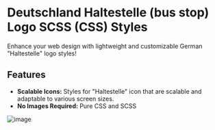 # Deutschland Haltestelle (bus stop) Logo SCSS (CSS) Styles

Enhance your web design with lightweight and customizable German "Haltestelle" logo styles! 

## Features

- **Scalable Icons:** Styles for "Haltestelle" icon that are scalable and adaptable to various screen sizes.
- **No Images Required:**  Pure CSS and SCSS

![image](https://github.com/mikhailyatsenko/scss-css-style-haltestelle/blob/alt/haltestelle.jpg)